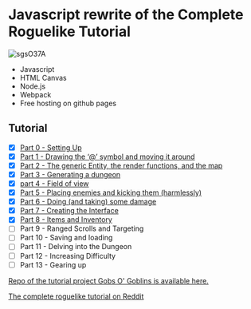 # Javascript rewrite of the Complete Roguelike Tutorial

![sgsO37A](https://user-images.githubusercontent.com/925980/85092017-69762e00-b1ae-11ea-8a2a-b4f0776bf728.png)

- Javascript
- HTML Canvas
- Node.js
- Webpack
- Free hosting on github pages

## Tutorial

- [x] [Part 0 - Setting Up](https://github.com/luetkemj/jsrlt/blob/master/tutorial/part0.md)
- [x] [Part 1 - Drawing the ‘@’ symbol and moving it around](https://github.com/luetkemj/jsrlt/blob/master/tutorial/part1.md)
- [x] [Part 2 - The generic Entity, the render functions, and the map](https://github.com/luetkemj/jsrlt/blob/master/tutorial/part2.md)
- [x] [Part 3 - Generating a dungeon](https://github.com/luetkemj/jsrlt/blob/master/tutorial/part3.md)
- [x] [part 4 - Field of view](https://github.com/luetkemj/jsrlt/blob/master/tutorial/part4.md)
- [x] [Part 5 - Placing enemies and kicking them (harmlessly)](https://github.com/luetkemj/jsrlt/blob/master/tutorial/part5.md)
- [x] [Part 6 - Doing (and taking) some damage](https://github.com/luetkemj/jsrlt/blob/master/tutorial/part6.md)
- [x] [Part 7 - Creating the Interface](https://github.com/luetkemj/jsrlt/blob/master/tutorial/part7.md)
- [x] [Part 8 - Items and Inventory](https://github.com/luetkemj/jsrlt/blob/master/tutorial/part8.md)
- [ ] Part 9 - Ranged Scrolls and Targeting
- [ ] Part 10 - Saving and loading
- [ ] Part 11 - Delving into the Dungeon
- [ ] Part 12 - Increasing Difficulty
- [ ] Part 13 - Gearing up

[Repo of the tutorial project Gobs O' Goblins is available here.](https://github.com/luetkemj/gobs-o-goblins)

[The complete roguelike tutorial on Reddit](https://www.reddit.com/r/roguelikedev/comments/grccvt/roguelikedev_does_the_complete_roguelike_tutorial/)

